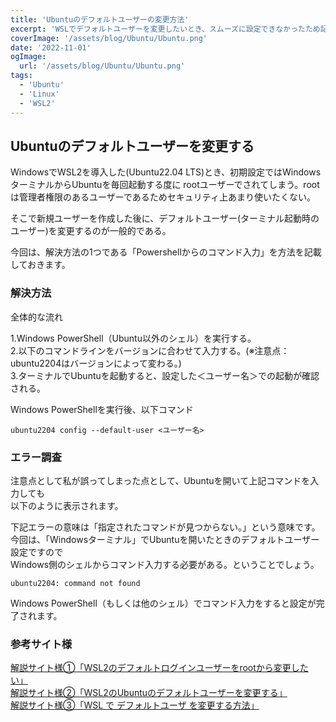 ```yaml
---
title: 'Ubuntuのデフォルトユーザーの変更方法'
excerpt: 'WSLでデフォルトユーザーを変更したいとき、スムーズに設定できなかったため記録します。'
coverImage: '/assets/blog/Ubuntu/Ubuntu.png'
date: '2022-11-01'
ogImage:
  url: '/assets/blog/Ubuntu/Ubuntu.png'
tags:
  - 'Ubuntu'
  - 'Linux'
  - 'WSL2'
---
```


## Ubuntuのデフォルトユーザーを変更する

WindowsでWSL2を導入した(Ubuntu22.04 LTS)とき、初期設定ではWindowsターミナルからUbuntuを毎回起動する度に
rootユーザーでされてしまう。rootは管理者権限のあるユーザーであるためセキュリティ上あまり使いたくない。  

そこで新規ユーザーを作成した後に、デフォルトユーザー(ターミナル起動時のユーザー)を変更するのが一般的である。  

今回は、解決方法の1つである「Powershellからのコマンド入力」を方法を記載しておきます。  

### 解決方法

全体的な流れ  

1.Windows PowerShell（Ubuntu以外のシェル）を実行する。  
2.以下のコマンドラインをバージョンに合わせて入力する。(※注意点：ubuntu2204はバージョンによって変わる。)  
3.ターミナルでUbuntuを起動すると、設定した＜ユーザー名＞での起動が確認される。

Windows PowerShellを実行後、以下コマンド

```tsx
ubuntu2204 config --default-user <ユーザー名>
```

### エラー調査

注意点として私が誤ってしまった点として、Ubuntuを開いて上記コマンドを入力しても  
以下のように表示されます。  

下記エラーの意味は「指定されたコマンドが見つからない。」という意味です。  
今回は、「Windowsターミナル」でUbuntuを開いたときのデフォルトユーザー設定ですので  
Windows側のシェルからコマンド入力する必要がある。ということでしょう。  

```tsx
ubuntu2204: command not found
```

Windows PowerShell（もしくは他のシェル）でコマンド入力をすると設定が完了されます。  

### 参考サイト様

[解説サイト様①「WSL2のデフォルトログインユーザーをrootから変更したい」](https://creepfablic.site/2022/06/28/wsl2-default-login-user-change/)  
[解説サイト様②「WSL2のUbuntuのデフォルトユーザーを変更する」](https://onl.la/WHcR1yd)  
[解説サイト様③「WSL で デフォルトユーザ を変更する方法」](https://devlights.hatenablog.com/entry/2021/05/29/070000)  

